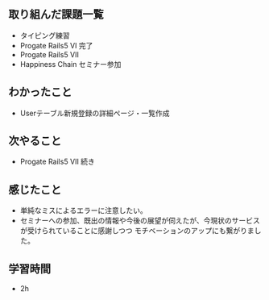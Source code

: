 ## 取り組んだ課題一覧
- タイピング練習
- Progate Rails5 Ⅵ 完了
- Progate Rails5 Ⅶ
- Happiness Chain セミナー参加
## わかったこと
- Userテーブル新規登録の詳細ページ・一覧作成
## 次やること
- Progate Rails5 Ⅶ 続き
## 感じたこと
- 単純なミスによるエラーに注意したい。
- セミナーへの参加、既出の情報や今後の展望が伺えたが、今現状のサービスが受けられていることに感謝しつつ
モチベーションのアップにも繋がりました。
## 学習時間
- 2h
